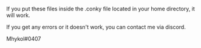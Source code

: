 If you put these files inside the .conky file located in your home directory, it will work.

If you get any errors or it doesn't work, you can contact me via discord.

Mhykol#0407
